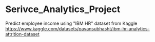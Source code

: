 # Serivce_Analytics_Project
Predict employee income using "IBM HR" dataset from Kaggle 
https://www.kaggle.com/datasets/pavansubhasht/ibm-hr-analytics-attrition-dataset
